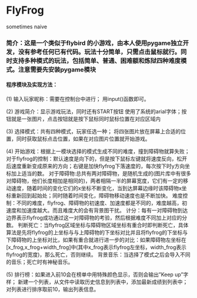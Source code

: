 # FlyFrog
sometimes naive


### 简介：这是一个类似于flybird 的小游戏，由本人使用pygame独立开发，没有参考任何已有代码。玩法十分简单，只需点击鼠标就行。同时支持多种模式的玩法，包括简单、普通、困难额和炼狱四种难度模式。注意需要先安装pygame模块

#### 程序模块及实现方法：
<p>(1)	输入玩家昵称：需要在控制台中进行；
用input()函数即可。
<p></p>(2)	游戏简介：显示游戏玩法，同时还有START按钮
使用了系统的arial字体；按钮就是一张图片，点击按钮就是按下鼠标同时鼠标位置在对应区域内
<p></p>(3)	选择模式：共有四种模式，玩家任选一种；
将四张图片放在屏幕上合适的位置，同时获取鼠标点击位置，如果在对应图片位置就开始游戏。
<p></p>(4)	开始游戏：根据上一模块选择的模式生成不同的难度，撞到障碍物就算失败；
对于flyfrog的控制：默认速度是向下的，但是按下鼠标左键就将速度反向，松开后速度重新变成原来的方向；右键是加快flyfrog下落速度的，每次按下时y方向坐标加上适当的数。                    
对于障碍物:总共有两对障碍物，是随机生成的(图片库中有很多对障碍物，他们长度相加是相同的)，两者相隔一半的屏幕宽度，它们有一定的移动速度，随着时间的变化它们的x坐标不断变化，当到达屏幕边缘时该障碍物x坐标重新回到起始处；同时随着时间变化，障碍物移动速度也是不断加快。
难度控制：不同的难度，flyfrog、障碍物的初速度、加速度都是不同的，难度越高，初速度和加速度越大。而且难度大的会有背景图干扰。
计分：每有一对障碍物到达边界表示flyfrog成功通过这一对障碍物的考验，然后根据难度不同加上对应的分数。
判断死亡：当flyfrog区域坐标与障碍物区域坐标有重合时即判断死亡，具体算法是先将flyfrog的上坐标与与上障碍物的下坐标对比并且将flyfrog的下坐标与下障碍物的上坐标对比，如果有重合就进行进一步的对比：如果障碍物左坐标在[x_frog,x_frog+width_frog]中(其中x_frog表示flyfrog左坐标，width_frog表示flyfrog的宽度)，那么死亡，否则继续。
背景音乐：当选择了模式之后会导入不同的音乐；死亡时有神秘音乐。
<p></p>(5)	排行榜：如果进入前10会在榜单中用特殊颜色显示，否则会输出”Keep up”字样；
新建一个列表，从文件中读取历史信息到列表中，添加最新成绩到列表中；对列表进行排序取前10，输出列表信息。

